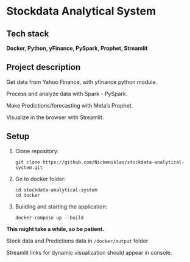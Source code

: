 # Stockdata Analytical System

## Tech stack
**Docker, Python, yFinance, PySpark, Prophet, Streamlit** 

## Project description
Get data from Yahoo Finance, with yfinance python module.

Process and analyze data with Spark - PySpark.

Make Predictions/forecasting with Meta’s Prophet.

Visualize in the browser with Streamlit.


## Setup
1. Clone repository:

    ```
    git clone https://github.com/Nickeniklas/stockdata-analytical-system.git
    ```

2. Go to docker folder:
   ```
   cd stockdata-analytical-system
   cd docker
   ```
3. Building and starting the application:
   ```
   docker-compose up --build
   ```

**This might take a while, so be patient.**

Stock data and Predictions data in `/docker/output` folder

Streamlit links for dynamic visualization should appear in console.
